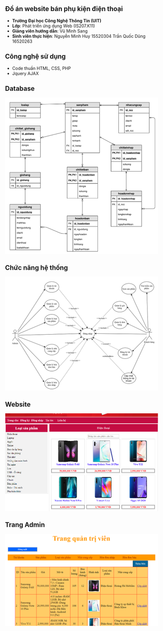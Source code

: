 ## Đồ án website bán phụ kiện điện thoại
- **Trường Đại học Công Nghệ Thông Tin (UIT)**
- **Lớp**: Phát triển ứng dụng Web (IS207.K11)
- **Giảng viên hướng dẫn**: Vũ Minh Sang
- **Sinh viên thực hiện**: Nguyễn Minh Huy  15520304
                           Trần Quốc Dũng   16520263 
## Công nghệ sử dụng
- Code thuần HTML, CSS, PHP
- Jquery AJAX
## Database
![Database](https://github.com/huynm211/Web-ban-hang-PHP/blob/master/imgs/Database.jpg)
## Chức năng hệ thống
![Usecase](https://github.com/huynm211/Web-ban-hang-PHP/blob/master/imgs/Use_Case.jpg)
## Website
![Website](https://github.com/huynm211/Web-ban-hang-PHP/blob/master/imgs/website.PNG)
## Trang Admin
![AdminPage](https://github.com/huynm211/Web-ban-hang-PHP/blob/master/imgs/admin.PNG)
